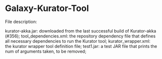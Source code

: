 # Galaxy-Kurator-Tool

File description:

kurator-akka.jar: downloaded from the last successful build of Kurator-akka (#356);
tool_dependencies.xml: the repository dependency file that defines all necessary dependencies to run the Kurator tool;
kurator_wrapper.xml: the kurator wrapper tool definition file;
test1.jar: a test JAR file that prints the num of arguments taken, to be removed;
